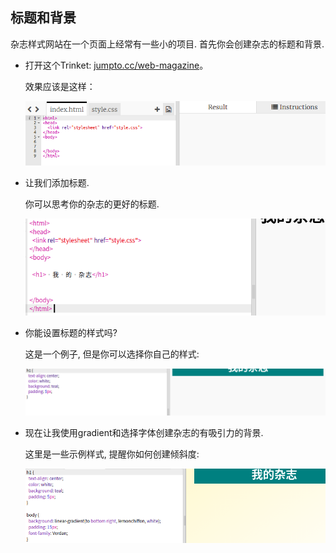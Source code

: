 ## 标题和背景

杂志样式网站在一个页面上经常有一些小的项目. 首先你会创建杂志的标题和背景.

+ 打开这个Trinket: <a href="http://jumpto.cc/web-magazine" target="_blank">jumpto.cc/web-magazine</a>。
    
    效果应该是这样：
    
    ![截屏](images/magazine-starter.png)

+ 让我们添加标题.
    
    你可以思考你的杂志的更好的标题.
    
    ![截屏](images/magazine-heading.png)

+ 你能设置标题的样式吗?
    
    这是一个例子, 但是你可以选择你自己的样式:
    
    ![截屏](images/magazine-heading-style.png)

+ 现在让我使用gradient和选择字体创建杂志的有吸引力的背景.
    
    这里是一些示例样式, 提醒你如何创建倾斜度:
    
    ![截屏](images/magazine-background.png)